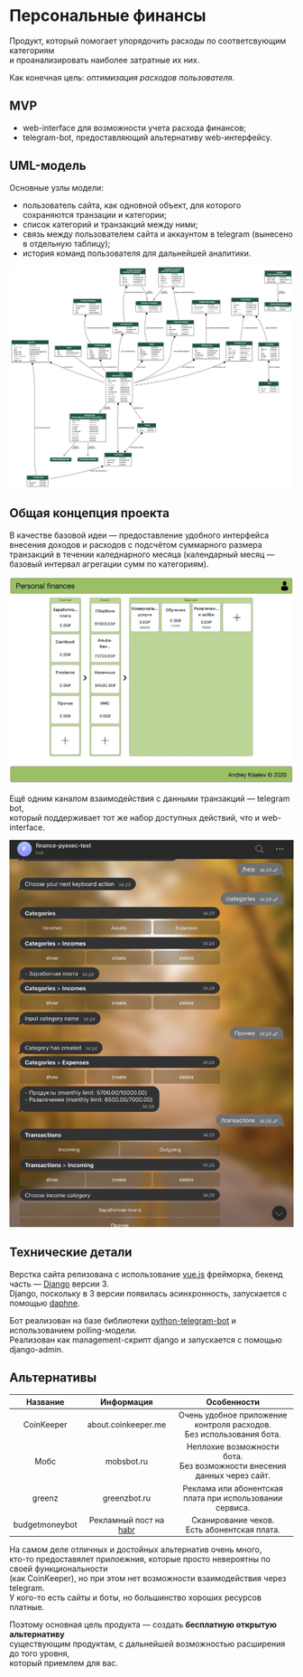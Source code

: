 # Персональные финансы

Продукт, который помогает упорядочить расходы по соответсвующим категориям  
и проанализировать наиболее затратные их них.  
  
Как конечная цель: _оптимизация расходов пользователя_.

## MVP

- web-interface для возможности учета расхода финансов;
- telegram-bot, предоставляющий альтернативу web-интерфейсу.

## UML-модель

Основные узлы модели:

- пользователь сайта, как одновной объект, для которого сохраняются транзации и категории;
- список категорий и транзакций между ними;
- связь между пользователем сайта и аккаунтом в telegram (вынесено в отдельную таблицу);
- история команд пользователя для дальнейшей аналитики.

![UML](pics/UML.png)

## Общая концепция проекта

В качестве базовой идеи — предоставление удобного интерфейса  
внесения доходов и расходов с подсчётом суммарного размера  
транзакций в течении каледнарного месяца (календарный месяц —  
базовый интервал агрегации сумм по категориям).

![Webinterface](pics/webinterface.png)  
  
Ещё одним каналом взаимодействия с данными транзакций — telegram bot,  
который поддерживает тот же набор доступных действий, что и web-interface.

![Telegraminterface](pics/telegraminterface.png)

## Технические детали

Верстка сайта релизована с использование [vue.js](https://vuejs.org/) фрейморка, бекенд часть — [Django](https://www.djangoproject.com/) версии 3.  
Django, поскольку в 3 версии появилась асинхронность, запускается с помощью [daphne](https://github.com/django/daphne).  
  
Бот реализован на базе библиотеки [python-telegram-bot](https://github.com/python-telegram-bot/python-telegram-bot) и использованием polling-модели.  
Реализован как management-скрипт django и запускается с помощью django-admin.

## Альтернативы

| Название | Информация | Особенности |
|:--------:|:----:|:------------------:|
| CoinKeeper | about.coinkeeper.me | Очень удобное приложение контроля расходов.<br>Без использования бота. |
| Мобс     | mobsbot.ru | Неплохие возможности бота.<br>Без возможности внесения данных через сайт. |
| greenz   | greenzbot.ru | Реклама или абонентская плата при использовании сервиса. |
| budgetmoneybot | Рекламный пост на [habr](habr.com/ru/post/463969/) | Сканирование чеков.<br>Есть абонентская плата. |

На самом деле отличных и достойных альтернатив очень много,  
кто-то предоставялет прилоежния, которые просто невероятны по своей функциональности  
(как CoinKeeper), но при этом нет возможности взаимодействия через telegram.  
У кого-то есть сайты и боты, но большинство хороших ресурсов платные.  
  
Поэтому основная цель продукта — создать __бесплатную открытую альтернативу__  
существующим продуктам, с дальнейшей возможностью расширения до того уровня,  
который приемлем для вас.
